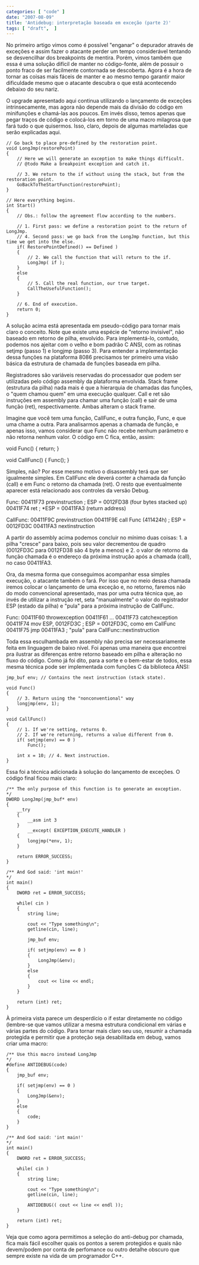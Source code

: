 ```yaml
---
categories: [ "code" ]
date: "2007-08-09"
title: 'Antidebug: interpretação baseada em exceção (parte 2)'
tags: [ "draft",  ]
---
```

No primeiro artigo vimos como é possível "enganar" o depurador através de exceções e assim fazer o atacante perder um tempo considerável tentando se desvencilhar dos breakpoints de mentira. Porém, vimos também que essa é uma solução difícil de manter no código-fonte, além de possuir o ponto fraco de ser facilmente contornada se descoberta. Agora é a hora de tornar as coisas mais fáceis de manter e ao mesmo tempo garantir maior dificuldade mesmo que o atacante descubra o que está acontecendo debaixo do seu nariz.

O upgrade apresentado aqui continua utilizando o lançamento de exceções intrinsecamente, mas agora não depende mais da divisão do código em minifunções e chamá-las aos poucos. Em invés disso, temos apenas que pegar traços de código e colocá-los em torno de uma macro milagrosa que fará tudo o que quisermos. Isso, claro, depois de algumas marteladas que serão explicadas aqui.

    // Go back to place pre-defined by the restoration point.
    void LongJmp(restorePoint)
    {
    	// Here we will generate an exception to make things difficult.
    	// @todo Make a breakpoint exception and catch it.
    
    	// 3. We return to the if without using the stack, but from the restoration point.
    	GoBackToTheStartFunction(restorePoint);
    }
    
    // Here everything begins.
    int Start()
    {
    	// Obs.: follow the agreement flow according to the numbers.
    
    	// 1. First pass: we define a restoration point to the return of LongJmp.
    	// 4. Second pass: we go back from the LongJmp function, but this time we get into the else.
    	if( RestorePointDefined() == Defined )
    	{
    		// 2. We call the function that will return to the if.
    		LongJmp( if );
    	}
    	else
    	{
    		// 5. Call the real function, our true target.
    		CallTheUsefulFunction();
    	}
    
    	// 6. End of execution.
    	return 0;
    } 
    

A solução acima está apresentada em pseudo-código para tornar mais claro o conceito. Note que existe uma espécie de "retorno invisível", não baseado em retorno de pilha, envolvido. Para implementá-lo, contudo, podemos nos ajeitar com o velho e bom padrão C ANSI, com as rotinas setjmp (passo 1) e longjmp (passo 3). Para entender a implementação dessa funções na plataforma 8086 precisamos ter primeiro uma visão básica da estrutura de chamada de funções baseada em pilha.

Registradores são variáveis reservadas do processador que podem ser utilizadas pelo código assembly da plataforma envolvida. Stack frame (estrutura da pilha) nada mais é que a hierarquia de chamadas das funções, o "quem chamou quem" em uma execução qualquer. Call e ret são instruções em assembly para chamar uma função (call) e sair de uma função (ret), respectivamente. Ambas alteram o stack frame.

Imagine que você tem uma função, CallFunc, e outra função, Func, e que uma chame a outra. Para analisarmos apenas a chamada de função, e apenas isso, vamos considerar que Func não recebe nenhum parâmetro e não retorna nenhum valor. O código em C fica, então, assim:

void Func()
{
return;
}

void CallFunc()
{
Func();
}

Simples, não? Por esse mesmo motivo o disassembly terá que ser igualmente simples. Em CallFunc ele deverá conter a chamada da função (call) e em Func o retorno da chamada (ret). O resto que eventualmente aparecer está relacionado aos controles da versão Debug.

Func:
00411F73 previnstruction ; ESP = 0012FD38 (four bytes stacked up)
00411F74 ret ; *ESP = 00411FA3 (return address)

CallFunc:
00411F9C previnstruction
00411F9E call Func (411424h) ; ESP = 0012FD3C
00411FA3 nextinstruction

A partir do assembly acima podemos concluir no mínimo duas coisas: 1. a pilha "cresce" para baixo, pois seu valor decrementou de quadro (0012FD3C para 0012FD38 são 4 byte a menos) e 2. o valor de retorno da função chamada é o endereço da próxima instrução após a chamada (call), no caso 00411FA3.

Ora, da mesma forma que conseguimos acompanhar essa simples execução, o atacante também o fará. Por isso que no meio dessa chamada iremos colocar o lançamento de uma exceção e, no retorno, faremos não do modo convencional apresentado, mas por uma outra técnica que, ao invés de utilizar a instrução ret, seta "manualmente" o valor do registrador ESP (estado da pilha) e "pula" para a próxima instrução de CallFunc.

Func:
00411F60 throwexception
00411F61 ...
00411F73 catchexception
00411F74 mov ESP, 0012FD3C ; ESP = 0012FD3C, como em CallFunc
00411F75 jmp 00411FA3 ; "pula" para CallFunc::nextinstruction

Toda essa esculhambada em assembly não precisa ser necessariamente feita em linguagem de baixo nível. Foi apenas uma maneira que encontrei pra ilustrar as diferenças entre retorno baseado em pilha e alteração no fluxo do código. Como já foi dito, para a sorte e o bem-estar de todos, essa mesma técnica pode ser implementada com funções C da biblioteca ANSI:

    jmp_buf env; // Contains the next instruction (stack state).
    
    void Func()
    {
    	// 3. Return using the "nonconventional" way
    	longjmp(env, 1);
    }
    
    void CallFunc()
    {
    	// 1. If we're setting, returns 0.
    	// 2. If we're returning, returns a value different from 0.
    	if( setjmp(env) == 0 )
    		Func();
    
    	int x = 10; // 4. Next instruction.
    } 
    

Essa foi a técnica adicionada à solução do lançamento de exceções. O código final ficou mais claro:

    /** The only purpose of this function is to generate an exception.
    */
    DWORD LongJmp(jmp_buf* env)
    {
    	__try
    	{
    		__asm int 3
    	}
    		__except( EXCEPTION_EXECUTE_HANDLER )
    	{
    		longjmp(*env, 1);
    	}
    
    	return ERROR_SUCCESS;
    }
    
    /** And God said: 'int main!'
    */
    int main()
    {
    	DWORD ret = ERROR_SUCCESS;
    
    	while( cin )
    	{
    		string line;
    
    		cout << "Type something\n";
    		getline(cin, line);
    
    		jmp_buf env;
    
    		if( setjmp(env) == 0 )
    		{
    			LongJmp(&env);
    		}
    		else
    		{
    			cout << line << endl;
    		}
    	}
    
    	return (int) ret;
    } 
    

À primeira vista parece um desperdício o if estar diretamente no código (lembre-se que vamos utilizar a mesma estrutura condicional em várias e várias partes do código. Para tornar mais claro seu uso, resumir a chamada protegida e permitir que a proteção seja desabilitada em debug, vamos criar uma macro:

    /** Use this macro instead LongJmp
    */
    #define ANTIDEBUG(code)
    {
    	jmp_buf env;
    
    	if( setjmp(env) == 0 )
    	{
    		LongJmp(&env);
    	}
    	else
    	{
    		code;
    	}
    }
    
    /** And God said: 'int main!'
    */
    int main()
    {
    	DWORD ret = ERROR_SUCCESS;
    
    	while( cin )
    	{
    		string line;
    
    		cout << "Type something\n";
    		getline(cin, line);
    
    		ANTIDEBUG(( cout << line << endl ));
    	}
    
    	return (int) ret;
    } 
    

Veja que como agora permitimos a seleção do anti-debug por chamada, fica mais fácil escolher quais os pontos a serem protegidos e quais não devem/podem por conta de perfomance ou outro detalhe obscuro que sempre existe na vida de um programador C++.
